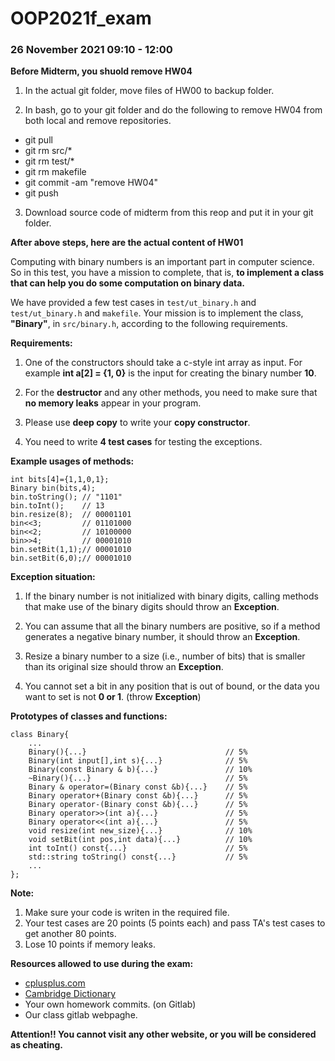 # OOP2021f_exam

### 26 November 2021 09:10 - 12:00

**Before Midterm, you shuold remove HW04**

1. In the actual git folder, move files of HW00 to backup folder.

2. In bash, go to your git folder and do the following to remove HW04 from both local and remove repositories.

- git pull
- git rm src/*
- git rm test/*
- git rm makefile
- git commit -am "remove HW04"
- git push

3. Download source code of midterm from this reop and put it in your git folder.

**After above steps, here are the actual content of HW01**

Computing with binary numbers is an important part in computer science. So in this test, you have a mission to complete, that is, **to implement a class that can help you do some computation on binary data.**

We have provided a few test cases in `test/ut_binary.h` and `test/ut_binary.h` and `makefile`. Your mission is to implement the class, **"Binary"**, in `src/binary.h`, according to the following requirements.

**Requirements:**

1. One of the constructors should take a c-style int array as input. For example **int a[2] = {1, 0}** is the input for creating the binary number **10**.  

2. For the **destructor** and any other methods, you need to make sure that **no memory leaks** appear in your program.

3. Please use **deep copy** to write your **copy constructor**.

4. You need to write **4 test cases** for testing the exceptions.

**Example usages of methods:**

    int bits[4]={1,1,0,1};
    Binary bin(bits,4);
    bin.toString(); // "1101"
    bin.toInt();    // 13
    bin.resize(8);  // 00001101
    bin<<3;         // 01101000
    bin<<2;         // 10100000    
    bin>>4;         // 00001010
    bin.setBit(1,1);// 00001010
    bin.setBit(6,0);// 00001010

**Exception situation:**

1. If the binary number is not initialized with binary digits, calling methods that make use of the binary digits should throw an **Exception**.

2. You can assume that all the binary numbers are positive, so if a method generates a negative binary number, it should throw an **Exception**.

3. Resize a binary number to a size (i.e., number of bits) that is smaller than its original size should throw an **Exception**.

4. You cannot set a bit in any position that is out of bound, or the data you want to set is not **0 or 1**. (throw **Exception**)

**Prototypes of classes and functions:**

    class Binary{
        ...
        Binary(){...}                               // 5%
        Binary(int input[],int s){...}              // 5%
        Binary(const Binary & b){...}               // 10%
        ~Binary(){...}                              // 5%
        Binary & operator=(Binary const &b){...}    // 5%
        Binary operator+(Binary const &b){...}      // 5%
        Binary operator-(Binary const &b){...}      // 5%
        Binary operator>>(int a){...}               // 5%
        Binary operator<<(int a){...}               // 5%
        void resize(int new_size){...}              // 10%
        void setBit(int pos,int data){...}          // 10%
        int toInt() const{...}                      // 5%
        std::string toString() const{...}           // 5%
        ...
    };

**Note:**
1. Make sure your code is writen in the required file.
2. Your test cases are 20 points (5 points each) and pass TA's test cases to get another 80 points.
3. Lose 10 points if memory leaks.

**Resources allowed to use during the exam:**
-  [cplusplus.com](http://www.cplusplus.com/ "cplusplus.com")
-  [Cambridge Dictionary](https://dictionary.cambridge.org/zht/)
- Your own homework commits. (on Gitlab)
- Our class gitlab webpaghe.

**Attention!! You cannot visit any other website, or you will be considered as cheating.**
